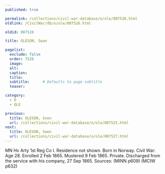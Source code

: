 ```yaml
---
published: true

permalink: /collections/civil-war-database/o/ole/007526.html
oldlink: /CivilWar/db/o/ole/007526.html

oldid: 007526

title: OLESON, Swan

pagelist:
  exclude: false
  order: 7526
  image: 
  alt:
  caption:
  title:
  subtitle:      # Defaults to page subtitle
  teaser:

category: 
  - O 
  - OLE

previous:
  title: OLESON, Sven
  url: /collections/civil-war-database/o/ole/007525.html  
next:
  title: OLESON, Swen
  url: /collections/civil-war-database/o/ole/007527.html   
---
```

MN Hv Arty 1st Reg Co I. Residence not shown. Born in Norway. Civil War: Age 28. Enrolled 2 Feb 1865. Mustered 9 Feb 1865. Private. Discharged from the service with his company, 27 Sep 1865. Sources: (MINN p609) (MCIW p632)